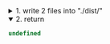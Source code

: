 <details>
  <summary>1. write 2 files into "./dist/"</summary>

## a_1.txt

```txt

```
## a_2.txt

```txt

```
</details>

<details open>
  <summary>2. return</summary>

```js
undefined
```
</details>